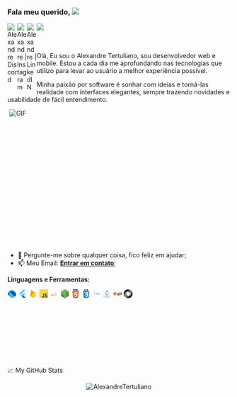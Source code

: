 ### Fala meu querido, <img src="https://media.giphy.com/media/hvRJCLFzcasrR4ia7z/giphy.gif" width="25px">
<a href="https://discord.gg/ZMHxkG7U">
  <img align="left" alt="Alexandre Discord" width="22px" src="https://raw.githubusercontent.com/peterthehan/peterthehan/master/assets/discord.svg" />
</a>
<a href="https://www.instagram.com/tertuliano97/">
  <img align="left" alt="Alexandre | Instagram" width="22px" src="https://imagensemoldes.com.br/wp-content/uploads/2020/04/Media-Social-Instagram-PNG-1024x993.png" />
</a>
<a href="https://www.linkedin.com/in/alexandre-tertuliano-a9398832/">
  <img align="left" alt="Alexandre | LinkedIN" width="22px" src="https://raw.githubusercontent.com/peterthehan/peterthehan/master/assets/linkedin.svg" />
</a>


![](https://visitor-badge.glitch.me/badge?page_id=AlexandreTertuliano.AlexandreTertuliano)

<br />

Olá, Eu sou o Alexandre Tertuliano, sou desenvolvedor web e mobile. Estou a cada dia me aprofundando nas tecnologias que utilizo para levar ao usuário a melhor experiência possível.

Minha paixão por software é sonhar com ideias e torná-las realidade com interfaces elegantes, sempre trazendo novidades e usabilidade de fácil entendimento.



  <img align="right" alt="GIF" src="https://abale.com.br/wp-content/uploads/2019/04/programar-mao-massa.gif?raw=true" width="500" height="320" />
  
- 💬 Pergunte-me sobre qualquer coisa, fico feliz em ajudar;
- 📫 Meu Email: [**Entrar em contato**](mailto:alexandretertuliano2010@hotmail.com?subject=Hello%20again);


**Linguagens e Ferramentas:**  

<code><img height="20" src="https://raw.githubusercontent.com/github/explore/80688e429a7d4ef2fca1e82350fe8e3517d3494d/topics/dart/dart.png"></code>
<code><img height="20" src="https://raw.githubusercontent.com/github/explore/80688e429a7d4ef2fca1e82350fe8e3517d3494d/topics/flutter/flutter.png"></code>
<code><img height="20" src="https://raw.githubusercontent.com/github/explore/80688e429a7d4ef2fca1e82350fe8e3517d3494d/topics/firebase/firebase.png"></code>
<code><img height="20" src="https://raw.githubusercontent.com/github/explore/80688e429a7d4ef2fca1e82350fe8e3517d3494d/topics/javascript/javascript.png"></code>
<code><img height="20" src="https://raw.githubusercontent.com/github/explore/5c058a388828bb5fde0bcafd4bc867b5bb3f26f3/topics/mysql/mysql.png"></code>
<code><img height="20" src="https://raw.githubusercontent.com/github/explore/80688e429a7d4ef2fca1e82350fe8e3517d3494d/topics/nodejs/nodejs.png"></code>
<code><img height="20" src="https://raw.githubusercontent.com/github/explore/80688e429a7d4ef2fca1e82350fe8e3517d3494d/topics/html/html.png"></code>
<code><img height="20" src="https://raw.githubusercontent.com/github/explore/80688e429a7d4ef2fca1e82350fe8e3517d3494d/topics/css/css.png"></code>
<code><img height="20" src="https://raw.githubusercontent.com/github/explore/80688e429a7d4ef2fca1e82350fe8e3517d3494d/topics/java/java.png"></code>
<code><img height="20" src="https://raw.githubusercontent.com/github/explore/80688e429a7d4ef2fca1e82350fe8e3517d3494d/topics/c/c.png"></code>
<code><img height="20" src="https://raw.githubusercontent.com/github/explore/80688e429a7d4ef2fca1e82350fe8e3517d3494d/topics/git/git.png"></code>
<code><img height="20" src="https://raw.githubusercontent.com/github/explore/80688e429a7d4ef2fca1e82350fe8e3517d3494d/topics/json/json.png"></code>
<br />
<br />
<br />
<br />
<br />
<br />
<br />
<br />
<br />


📈 My GitHub Stats

<p align="center"> <img src="https://github-readme-stats.vercel.app/api?username=AlexandreTertuliano&show_icons=true&theme=dracula" alt="AlexandreTertuliano" />




